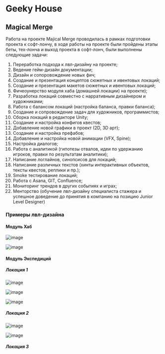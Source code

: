 # Geeky House

## Magical Merge


Работа на проекте Majical Merge проводилась в рамках подготовки проекта к софт-лончу, в ходе работы на проекте были пройдены этапы беты, тех-лонча и выход проекта в софт-лонч, были выполнены следующие задачи: 

1. Переработка подхода к лвл-дизайну на проекте;
2. Ведение гейм-дизайн документации;
3. Дизайн и сопоровождение новых фич;
5. Создание и презентация концептов сюжетных и ивентовых локаций;
6. Создание и презентация макетов сюжетных и ивентовых локаций;
7. Фичеоунерство модуля хаба (домашней локации) на проекте);
8.  Разработка локаций совместно с нарративным дизайнером и художниками;
9. Работа с балансом локаций (настройка баланса, правки баланса);
10. Создание и сопровождение задач для художников, программистов;
11. Сборка локаций в редакторе Unity;
12. Создание и настройка конфигов квестов;
13. Добавление новой графики в проект (2D, 3D арт);
14. Создание и настройка префабов;
15. Добавление и настройка новой анимации (VFX, Spine);
16. Настройка диалогов;
17. Работа с аналитикой (гипотезы отвалов, идеи по удержанию игроков, правки по результатам аналитики);
18. Написание логлайнов, синопсисов для локаций;
19. Написание различных текстов (хинты интерактивных объектов, тексты квестов, реплики и пр.);
20. Smoke тестирование локаций;
21. Работа с Asana, GIT, Confluence;
22. Мониторинг трендов в других событиях и играх;
23. Менторство (обучение лвл-дизайну специалиста стажера и успешное доведение до принятия в компанию на позицию Junior Level Designer) 

### Примеры лвл-дизайна
#### Модуль Хаб 
![image](https://github.com/maryran7/portfolio/assets/118451240/ca408ec6-5bdd-4d8a-b6db-7ae2d2eb9daa)

![image](https://github.com/maryran7/portfolio/assets/118451240/9b05bdbc-08d9-4bb6-b21f-69e97734510c)

#### Модуль Экспедиций 
##### Локация 1
![image](https://github.com/maryran7/portfolio/assets/118451240/f390015f-b0e7-47b9-8c57-851611aeeb44)


![image](https://github.com/maryran7/portfolio/assets/118451240/b64d2843-ee72-4409-9189-f7590e316f84)


![image](https://github.com/maryran7/portfolio/assets/118451240/db479747-611b-4673-bb47-78d3eeb476c8)

##### Локация 2

![image](https://github.com/maryran7/portfolio/assets/118451240/c5f7c5ba-c0a0-4dd0-8518-a39b4cfc6430)

![image](https://github.com/maryran7/portfolio/assets/118451240/78e31723-ea04-41d6-a40e-f0ec9b17bc2c)

##### Локация 3



